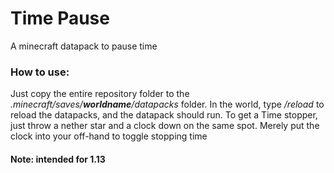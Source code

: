 # Time Pause
A minecraft datapack to pause time

### How to use:
Just copy the entire repository folder to the _.minecraft/saves/**worldname**/datapacks_ folder. In the world, type _/reload_ to reload the datapacks, and the datapack should run. To get a Time stopper, just throw a nether star and a clock down on the same spot. Merely put the clock into your off-hand to toggle stopping time

#### Note: intended for 1.13
